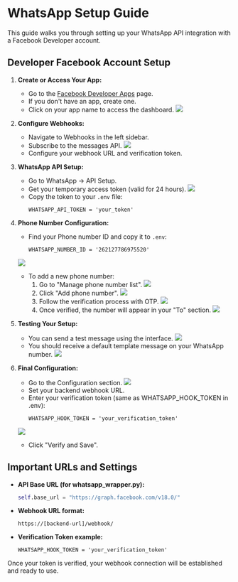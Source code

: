 # WhatsApp Setup Guide

This guide walks you through setting up your WhatsApp API integration with a Facebook Developer account.

## Developer Facebook Account Setup

1. **Create or Access Your App:**
   - Go to the [Facebook Developer Apps](https://developers.facebook.com/apps/) page.
   - If you don't have an app, create one.
   - Click on your app name to access the dashboard.
   ![](images/whatsapp_setup_images/developers_facebook_account_app_view.png)

2. **Configure Webhooks:**
   - Navigate to Webhooks in the left sidebar.
   - Subscribe to the messages API.
   ![](images/whatsapp_setup_images/message_api_subscription.png)
   - Configure your webhook URL and verification token.

3. **WhatsApp API Setup:**
   - Go to WhatsApp -> API Setup.
   - Get your temporary access token (valid for 24 hours).
   ![](images/whatsapp_setup_images/temporary_access_token.png)
   - Copy the token to your `.env` file:
     ```
     WHATSAPP_API_TOKEN = 'your_token'
     ```

4. **Phone Number Configuration:**
   - Find your Phone number ID and copy it to `.env`:
     ```
     WHATSAPP_NUMBER_ID = '262127786975520'
     ```
   ![](images/whatsapp_setup_images/send_and_receiving_messages.png)
   - To add a new phone number:
     1. Go to "Manage phone number list".
     ![](images/whatsapp_setup_images/manage_phone_number_list.png)
     2. Click "Add phone number".
     ![](images/whatsapp_setup_images/add_new_phone_number.png)
     3. Follow the verification process with OTP.
     ![](images/whatsapp_setup_images/verify_phone_number.png)
     4. Once verified, the number will appear in your "To" section.
     ![](images/whatsapp_setup_images/phone_number_verified.png)

5. **Testing Your Setup:**
   - You can send a test message using the interface.
   ![](images/whatsapp_setup_images/test_message.png)
   - You should receive a default template message on your WhatsApp number.
   ![](images/whatsapp_setup_images/received_test_message.png)

6. **Final Configuration:**
   - Go to the Configuration section.
   ![](images/whatsapp_setup_images/configuration.png)
   - Set your backend webhook URL.
   - Enter your verification token (same as WHATSAPP_HOOK_TOKEN in .env):
     ```
     WHATSAPP_HOOK_TOKEN = 'your_verification_token'
     ```
   ![](images/whatsapp_setup_images/webhook_callback_url.png)
   - Click "Verify and Save".

## Important URLs and Settings

- **API Base URL (for whatsapp_wrapper.py):**
  ```python
  self.base_url = "https://graph.facebook.com/v18.0/"
  ```

- **Webhook URL format:**
  ```
  https://[backend-url]/webhook/
  ```

- **Verification Token example:**
  ```
  WHATSAPP_HOOK_TOKEN = 'your_verification_token'
  ```

Once your token is verified, your webhook connection will be established and ready to use.